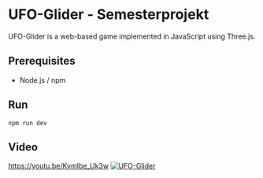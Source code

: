 # UFO-Glider - Semesterprojekt

UFO-Glider is a web-based game implemented in JavaScript using Three.js.

## Prerequisites

- Node.js / npm

## Run

```
npm run dev
```

## Video

https://youtu.be/KvmIbe_Uk3w
[![UFO-Glider](https://img.youtube.com/vi/KvmIbe_Uk3w/0.jpg)](https://www.youtube.com/watch?v=KvmIbe_Uk3w)
